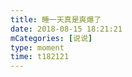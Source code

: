 ```yaml
---
title: 睡一天真是爽爆了
date: 2018-08-15 18:21:21
mCategories: [说说]
type: moment
time: t182121
---
```


<div id="pics-20180815182121"></div>

<script src="/lib/moment/pics.js"></script>
<script>
var data = [
    {"link": "2018-08-15_000000.jpeg", "type": "shuoshuo"}
];
picsRender(data, "pics-20180815182121");
</script>
